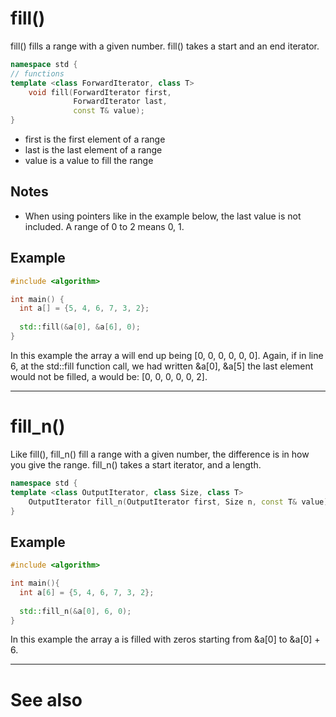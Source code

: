 # fill()
fill() fills a range with a given number.
fill() takes a start and an end iterator.

```cpp
namespace std {
// functions
template <class ForwardIterator, class T>
    void fill(ForwardIterator first, 
              ForwardIterator last, 
              const T& value);
}
```
- first is the first element of a range
- last is the last element of a range
- value is a value to fill the range

## Notes
- When using pointers like in the example below, the last value is not included. A range of 0 to 2 means 0, 1.

## Example
```cpp
#include <algorithm>

int main() {
  int a[] = {5, 4, 6, 7, 3, 2};
  
  std::fill(&a[0], &a[6], 0);
}
```

In this example the array a will end up being [0, 0, 0, 0, 0, 0].
Again, if in line 6, at the std::fill function call, we had written &a[0], &a[5] the last element would not be filled, a would be:
[0, 0, 0, 0, 0, 2].

---

# fill_n()
Like fill(), fill_n() fill a range with a given number, the difference is in how you give the range.
fill_n() takes a start iterator, and a length.

```cpp
namespace std {
template <class OutputIterator, class Size, class T>
    OutputIterator fill_n(OutputIterator first, Size n, const T& value);
}
```

## Example
```cpp
#include <algorithm>

int main(){
  int a[6] = {5, 4, 6, 7, 3, 2};
  
  std::fill_n(&a[0], 6, 0);
}
```
In this example the array a is filled with zeros starting from &a[0] to &a[0] + 6.

---
# See also
